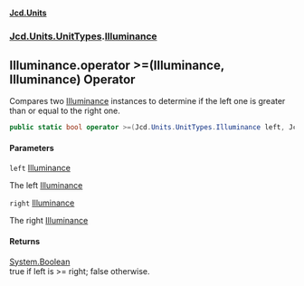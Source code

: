 #### [Jcd.Units](index.md 'index')
### [Jcd.Units.UnitTypes](Jcd.Units.UnitTypes.md 'Jcd.Units.UnitTypes').[Illuminance](Jcd.Units.UnitTypes.Illuminance.md 'Jcd.Units.UnitTypes.Illuminance')

## Illuminance.operator >=(Illuminance, Illuminance) Operator

Compares two [Illuminance](Jcd.Units.UnitTypes.Illuminance.md 'Jcd.Units.UnitTypes.Illuminance') instances to determine if the left one is greater than or equal to the right one.

```csharp
public static bool operator >=(Jcd.Units.UnitTypes.Illuminance left, Jcd.Units.UnitTypes.Illuminance right);
```
#### Parameters

<a name='Jcd.Units.UnitTypes.Illuminance.op_GreaterThanOrEqual(Jcd.Units.UnitTypes.Illuminance,Jcd.Units.UnitTypes.Illuminance).left'></a>

`left` [Illuminance](Jcd.Units.UnitTypes.Illuminance.md 'Jcd.Units.UnitTypes.Illuminance')

The left [Illuminance](Jcd.Units.UnitTypes.Illuminance.md 'Jcd.Units.UnitTypes.Illuminance')

<a name='Jcd.Units.UnitTypes.Illuminance.op_GreaterThanOrEqual(Jcd.Units.UnitTypes.Illuminance,Jcd.Units.UnitTypes.Illuminance).right'></a>

`right` [Illuminance](Jcd.Units.UnitTypes.Illuminance.md 'Jcd.Units.UnitTypes.Illuminance')

The right [Illuminance](Jcd.Units.UnitTypes.Illuminance.md 'Jcd.Units.UnitTypes.Illuminance')

#### Returns
[System.Boolean](https://docs.microsoft.com/en-us/dotnet/api/System.Boolean 'System.Boolean')  
true if left is >= right; false otherwise.